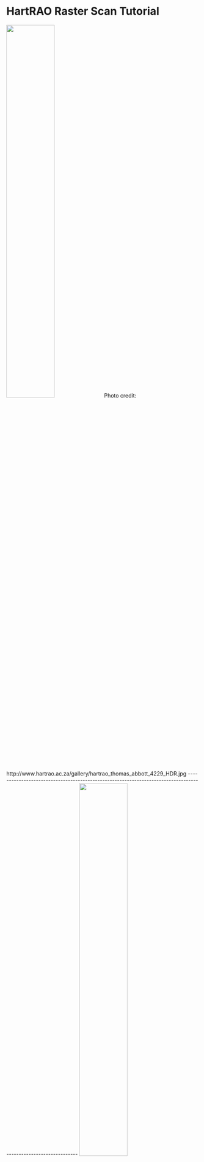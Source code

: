 # HartRAO Raster Scan Tutorial

<img src="http://www.hartrao.ac.za/gallery/hartrao_thomas_abbott_4229_HDR.jpg" width="50%" height="50%">
Photo credit: http://www.hartrao.ac.za/gallery/hartrao_thomas_abbott_4229_HDR.jpg
---------------------------------------------------------------------------------------------------------------

<img src="https://raw.githubusercontent.com/stevens97/HartRAO_Raster_Scan_Tutorial/main/Sample.png" width="50%" height="50%">

## What is a Solar Raster Scan?

A solar raster scan is a technique used in solar astronomy to create detailed images of the Sun's atmosphere. It involves systematically scanning the solar disk and recording the intensity of solar radiation at each point. The resulting data can then be used to create a two-dimensional image of the Sun at a particular wavelength or range of wavelengths.

During a solar raster scan, a telescope is pointed at the Sun and moved across the solar disk in a regular pattern, typically in a grid-like pattern. At each point in the grid, the telescope measures the intensity of solar radiation at a specific wavelength or range of wavelengths. This process is repeated until the entire solar disk has been scanned.

The resulting data can be used to create images of the Sun's atmosphere at different heights or temperatures, revealing details about the Sun's magnetic fields, plasma dynamics, and other features. These images can provide insights into the processes that drive solar activity and help scientists understand how the Sun affects Earth's environment.


## What is the HartRAO radio telescope and how does is perform a solar raster scan?

The HartRAO (Hartebeesthoek Radio Astronomy Observatory) radio telescope is a large dish antenna located in South Africa that is primarily used for radio astronomy observations. However, it is also capable of performing solar observations. To perform a solar raster scan, the telescope is pointed at the Sun and then moves in a regular pattern across the solar disk, making a series of measurements at different points. This creates a grid of data that can be used to study the solar atmosphere.

## Prerequisites for using this program:

- scipy
- numpy
- astropy v 3.2.1
- matplotlib v 3.0.3
- seaborn v 0.9.0

**NOTE**: Original data is not provided due to copyright/privacy.
This code is for educational purposes only.

## References:

- Burke, B.F., Graham-Smith, F. and Wilkinson, P.N., 2019. An introduction to radio astronomy. Cambridge University Press.
- O'Neil, K., 2002. Single dish calibration techniques at radio wavelengths. arXiv preprint astro-ph/0203001.

For more on the HartRAO telescope and Astrophysical Masers, see: http://www.hartrao.ac.za/spectra/SP_Publs.html
